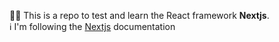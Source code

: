 👩‍🎓 This is a repo to test and learn the React framework **Nextjs**. <br>
ℹ️ I'm following the [Nextjs](https://nextjs.org/learn/basics/create-nextjs-app) documentation 
